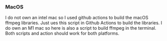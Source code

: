 ### MacOS

I do not own an intel mac so I used github actions to build the macOS ffmpeg libraries. Just ues this script in Github Actions to build the libraries.
I do own an M1 mac so here is also a script to build ffmpeg in the terminal. Both scripts and action should work for both platforms.
